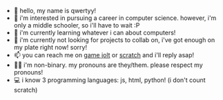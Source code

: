 - 👋 hello, my name is qwertyy!
- 👀 i'm interested in pursuing a career in computer science. however, i'm only a middle schooler, so i'll have to wait :P
- 🌱 i'm currently learning whatever i can about computers!
- 💞️ i'm currently not looking for projects to collab on, i've got enough on my plate right now! sorry!
- 📫 you can reach me on <a href="https://gamejolt.com/@qwertyy__">game jolt</a> or <a href="https://scratch.mit.edu/users/qwertyy_the_artist/">scratch</a> and i'll reply asap!
- 🏳️‍⚧️ i'm non-binary. my pronouns are they/them. please respect my pronouns!
- 💻 i know 3 programming languages: js, html, python! (i don't count scratch)
